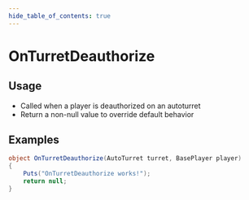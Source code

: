 ```yaml
---
hide_table_of_contents: true
---
```


# OnTurretDeauthorize

## Usage

* Called when a player is deauthorized on an autoturret
* Return a non-null value to override default behavior

## Examples

```csharp title=""
object OnTurretDeauthorize(AutoTurret turret, BasePlayer player)
{
    Puts("OnTurretDeauthorize works!");
    return null;
}
```
